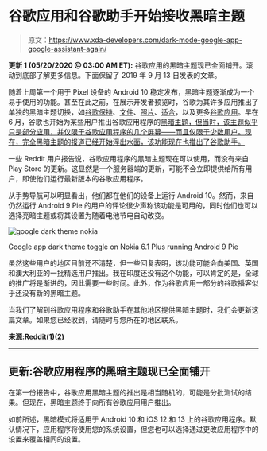 # 谷歌应用和谷歌助手开始接收黑暗主题

> 原文：<https://www.xda-developers.com/dark-mode-google-app-google-assistant-again/>

**更新 1 (05/20/2020 @ 03:00 AM ET):** 谷歌应用的黑暗主题现已全面铺开。滚动到底部了解更多信息。下面保留了 2019 年 9 月 13 日发表的文章。

随着上周第一个用于 Pixel 设备的 Android 10 稳定发布，黑暗主题逐渐成为一个易于使用的功能。甚至在此之前，在展示开发者预览时，谷歌为其许多应用推出了单独的黑暗主题切换，如[谷歌保持](https://www.xda-developers.com/google-keep-notes-dark-mode/)、[文件](https://www.xda-developers.com/files-by-google-dark-theme/)、[照片](https://www.xda-developers.com/google-photos-dark-theme-roll-out/)、[适合](https://www.xda-developers.com/google-fit-dark-theme-sleep-charts/)，以及更多[谷歌应用](https://www.xda-developers.com/tag/dark-theme/)。早在 6 月，谷歌也开始为某些用户推出谷歌应用程序的[黑暗主题，但当时，该主题似乎只是部分应用，并仅限于谷歌应用程序的几个屏幕——而且仅限于少数用户。现在，完全黑暗主题的报道已经开始浮出水面，该功能现在也推出了谷歌助手。](https://www.xda-developers.com/google-app-dark-theme-search-discover/)

一些 Reddit 用户报告说，谷歌应用程序的黑暗主题现在可以使用，而没有来自 Play Store 的更新。这显然是一个服务器端的更新，可能不会立即提供给所有用户，即使他们运行最新版本的谷歌应用程序。

从手势导航可以明显看出，他们都在他们的设备上运行 Android 10。然而，来自仍然运行 Android 9 Pie 的用户的评论很少声称该功能是可用的，同时他们也可以选择亮暗主题或将其设置为随着电池节电自动改变。

 <picture>![google dark theme nokia](img/b1d53c3263a9e7ae23591cff4f493b6a.png)</picture> 

Google app dark theme toggle on Nokia 6.1 Plus running Android 9 Pie

虽然这些用户的地区目前还不清楚，但一些回复表明，该功能可能会向美国、英国和澳大利亚的一批精选用户推出。我在印度还没有这个功能，可以肯定的是，全球的推广将是渐进的，因此需要一些时间。此外，作为谷歌应用一部分的谷歌播客似乎还没有新的黑暗主题。

当我们了解到谷歌应用程序和谷歌助手在其他地区提供黑暗主题时，我们会更新这篇文章。如果您已经收到，请随时与您所在的地区联系。

**来源:Reddit([1](https://www.reddit.com/r/GooglePixel/comments/d3g7uu/google_app_assistant_dark_mode_is_here/))([2](https://www.reddit.com/r/Android/comments/d3fbtm/google_app_dark_mode/))**

* * *

## 更新:谷歌应用程序的黑暗主题现已全面铺开

在第一份报告中，谷歌应用黑暗主题的推出是相当随机的，可能是分批测试的结果。但现在，黑暗主题终于向所有谷歌应用用户推出。

如前所述，黑暗模式将适用于 Android 10 和 iOS 12 和 13 上的谷歌应用程序。默认情况下，应用程序将使用您的系统设置，但您也可以选择通过更改应用程序中的设置来覆盖相同的设置。
